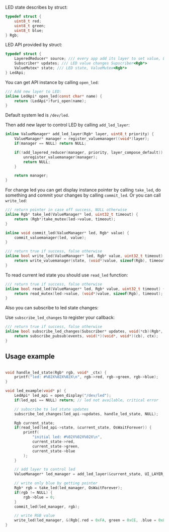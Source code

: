 LED state describes by struct:

```C
typedef struct {
    uint8_t red;
    uint8_t green;
    uint8_t blue; 
} Rgb;
```

LED API provided by struct:

```C
typedef struct {
    LayeredReducer* source; /// every app add its layer to set value, LayeredReducer<Rgb*>
    Subscriber* updates; /// LED value changes Supscriber<Rgb*>
    ValueMutex* state; /// LED state, ValueMutex<Rgb*>
} LedApi;
```

You can get API instance by calling `open_led`:

```C
/// Add new layer to LED:
inline LedApi* open_led(const char* name) {
    return (LedApi*)furi_open(name);
}
```

Default system led is `/dev/led`.

Then add new layer to control LED by calling `add_led_layer`:

```C
inline ValueManager* add_led_layer(Rgb* layer, uint8_t priority) {
    ValueManager* manager = register_valuemanager((void*)layer);
    if(manager == NULL) return NULL;

    if(!add_layered_reducer(manager, priority, layer_compose_default)) {
        unregister_valuemanager(manager);
        return NULL;
    }

    return manager;
}
```

For change led you can get display instance pointer by calling `take_led`, do something and commit your changes by calling `commit_led`. Or you can call `write_led`:

```C
/// return pointer in case off success, NULL otherwise
inline Rgb* take_led(ValueManager* led, uint32_t timeout) {
    return (Rgb*)take_mutex(led->value, timeout);
}

inline void commit_led(ValueManager* led, Rgb* value) {
    commit_valuemanager(led, value);
}

/// return true if success, false otherwise
inline bool write_led(ValueManager* led, Rgb* value, uint32_t timeout) {
    return write_valuemanager(state, (void*)value, sizeof(Rgb), timeout);
}
```

To read current led state you should use `read_led` function:

```C
/// return true if success, false otherwise
inline bool read_led(ValueManager* led, Rgb* value, uint32_t timeout) {
    return read_mutex(led->value, (void*)value, sizeof(Rgb), timeout);
}
```

Also you can subscribe to led state changes:

Use `subscribe_led_changes` to register your callback:

```C
/// return true if success, false otherwise
inline bool subscribe_led_changes(Subscriber* updates, void(*cb)(Rgb*, void*), void* ctx) {
    return subscribe_pubsub(events, void(*)(void*, void*)(cb), ctx);
}
```

## Usage example

```C

void handle_led_state(Rgb* rgb, void* _ctx) {
    printf("led: #%02X%02X%02X\n", rgb->red, rgb->green, rgb->blue);
}

void led_example(void* p) {
    LedApi* led_api = open_display("/dev/led");
    if(led_api == NULL) return; // led not available, critical error

    // subscribe to led state updates
    subscribe_led_changes(led_api->updates, handle_led_state, NULL);

    Rgb current_state;
    if(read_led(led_api->state, &current_state, OsWaitForever)) {
        printf(
            "initial led: #%02X%02X%02X\n",
            current_state->red,
            current_state->green,
            current_state->blue
        );
    }

    // add layer to control led
    ValueManager* led_manager = add_led_layer(&current_state, UI_LAYER_APP);

    // write only blue by getting pointer
    Rgb* rgb = take_led(led_manager, OsWaitForever);
    if(rgb != NULL) {
        rgb->blue = 0;
    }
    commit_led(led_manager, rgb);

    // write RGB value
    write_led(led_manager, &(Rgb{.red = 0xFA, green = 0xCE, .blue = 0x8D}), OsWaitForever);
}
```
